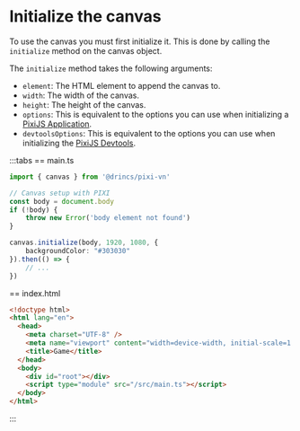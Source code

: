 # Initialize the canvas

To use the canvas you must first initialize it. This is done by calling the `initialize` method on the canvas object.

The `initialize` method takes the following arguments:

- `element`: The HTML element to append the canvas to.
- `width`: The width of the canvas.
- `height`: The height of the canvas.
- `options`: This is equivalent to the options you can use when initializing a [PixiJS Application](https://pixijs.com/8.x/guides/basics/getting-started#creating-an-application).
- `devtoolsOptions`: This is equivalent to the options you can use when initializing the [PixiJS Devtools](/start/canvas.md#use-pixijs-devtools-with-pixivn).

:::tabs
\== main.ts

```ts
import { canvas } from '@drincs/pixi-vn'

// Canvas setup with PIXI
const body = document.body
if (!body) {
    throw new Error('body element not found')
}

canvas.initialize(body, 1920, 1080, {
    backgroundColor: "#303030"
}).then(() => {
    // ...
})
```

\== index.html

```html
<!doctype html>
<html lang="en">
  <head>
    <meta charset="UTF-8" />
    <meta name="viewport" content="width=device-width, initial-scale=1.0" />
    <title>Game</title>
  </head>
  <body>
    <div id="root"></div>
    <script type="module" src="/src/main.ts"></script>
  </body>
</html>
```

:::
